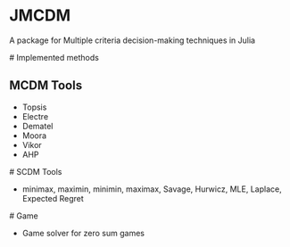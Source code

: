 # JMCDM
A package for Multiple criteria decision-making techniques in Julia


# Implemented methods

## MCDM Tools

- Topsis
- Electre
- Dematel
- Moora
- Vikor
- AHP
  
# SCDM Tools

- minimax, maximin, minimin, maximax, Savage, Hurwicz, MLE, Laplace, Expected Regret

# Game

- Game solver for zero sum games